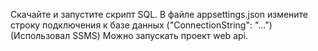  Скачайте и запустите скрипт SQL. 
 В файле appsettings.json измените строку подключения к базе данных ("ConnectionString": "...") (Использовал SSMS)
 Можно запускать проект web api.
